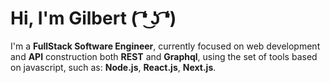 # Hi, I'm Gilbert ( ͡❛ ͜ʖ ͡❛)

I'm a **FullStack Software Engineer**, currently focused on web development and **API** construction both **REST** and **Graphql**, using the set of tools based on javascript, such as: **Node.js**, **React.js**, **Next.js**.

<!--
**gilans/gilans** is a ✨ _special_ ✨ repository because its `README.md` (this file) appears on your GitHub profile.

Here are some ideas to get you started:

- 🔭 I’m currently working on ...
- 🌱 I’m currently learning ...
- 👯 I’m looking to collaborate on ...
- 🤔 I’m looking for help with ...
- 💬 Ask me about ...
- 📫 How to reach me: ...
- 😄 Pronouns: ...
- ⚡ Fun fact: ...
-->
